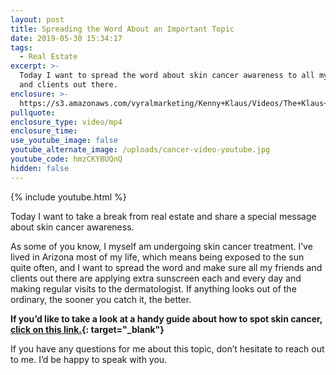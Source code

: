 ```yaml
---
layout: post
title: Spreading the Word About an Important Topic
date: 2019-05-30 15:34:17
tags:
  - Real Estate
excerpt: >-
  Today I want to spread the word about skin cancer awareness to all my friends
  and clients out there.
enclosure: >-
  https://s3.amazonaws.com/vyralmarketing/Kenny+Klaus/Videos/The+Klaus+Team-+Spreading+the+Word+About+an+Important+Topic.mp4
pullquote:
enclosure_type: video/mp4
enclosure_time:
use_youtube_image: false
youtube_alternate_image: /uploads/cancer-video-youtube.jpg
youtube_code: hmzCKYBUQnQ
hidden: false
---
```


{% include youtube.html %}

Today I want to take a break from real estate and share a special message about skin cancer awareness.&nbsp;

As some of you know, I myself am undergoing skin cancer treatment. I’ve lived in Arizona most of my life, which means being exposed to the sun quite often, and I want to spread the word and make sure all my friends and clients out there are applying extra sunscreen each and every day and making regular visits to the dermatologist. If anything looks out of the ordinary, the sooner you catch it, the better.&nbsp;

**If you’d like to take a look at a handy guide about how to spot skin cancer,** **[click on this link.](https://www.bannerhealth.com/healthcareblog/articles/2018/july/how-to-spot-skin-cancer?j=1613748&amp;e=kenny@thekennyklausteam.com&amp;l=331_HTML&amp;u=54332360&amp;mid=7240369&amp;jb=167){: target="_blank"}**

If you have any questions for me about this topic, don’t hesitate to reach out to me. I’d be happy to speak with you.